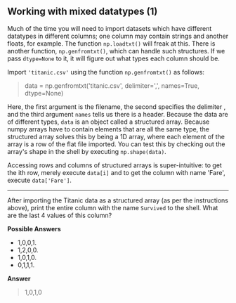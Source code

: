 ## Working with mixed datatypes (1)

Much of the time you will need to import datasets which have different datatypes in different columns; one column may contain strings and another floats, for example. The function `np.loadtxt()` will freak at this. There is another function, `np.genfromtxt()`, which can handle such structures. If we pass `dtype=None` to it, it will figure out what types each column should be.

Import `'titanic.csv'` using the function `np.genfromtxt()` as follows:

> data = np.genfromtxt('titanic.csv', delimiter=',', names=True, dtype=None)

Here, the first argument is the filename, the second specifies the delimiter , and the third argument `names` tells us there is a header. Because the data are of different types, `data` is an object called a structured array. Because numpy arrays have to contain elements that are all the same type, the structured array solves this by being a 1D array, where each element of the array is a row of the flat file imported. You can test this by checking out the array's shape in the shell by executing `np.shape(data)`.

Accessing rows and columns of structured arrays is super-intuitive: to get the ith row, merely execute `data[i]` and to get the column with name 'Fare', execute `data['Fare']`.

<hr>

After importing the Titanic data as a structured array (as per the instructions above), print the entire column with the name `Survived` to the shell. What are the last 4 values of this column?

**Possible Answers**

* 1,0,0,1.
* 1,2,0,0.
* 1,0,1,0.
* 0,1,1,1.

**Answer**

> 1,0,1,0